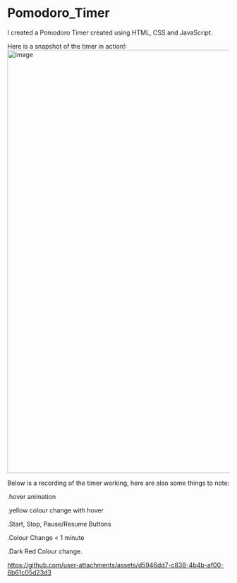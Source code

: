 # Pomodoro_Timer
I created a Pomodoro Timer created using HTML, CSS and JavaScript.


Here is a snapshot of the timer in action!: <img width="959" alt="image" src="https://github.com/user-attachments/assets/5b701c5a-ad6f-42d6-bdde-6046625e8b35" />



Below is a recording of the timer working, here are also some things to note:

.hover animation

.yellow colour change with hover

.Start, Stop, Pause/Resume Buttons

.Colour Change < 1 minute

.Dark Red Colour change.




https://github.com/user-attachments/assets/d5946dd7-c838-4b4b-af00-6b61c05d23d3



